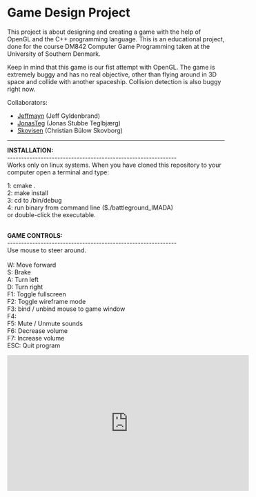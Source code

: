 # Game Design Project

This project is about designing and creating a game with the help of OpenGL and the C++ programming language. This is an educational project, done for the course DM842 Computer Game Programming taken at the University of Southern Denmark.

Keep in mind that this game is our fist attempt with OpenGL. The game is extremely buggy and has no real objective, other than flying around in 3D space and collide with another spaceship. Collision detection is also buggy right now.

Collaborators:
* <a href="https://github.com/jeffmayn">Jeffmayn</a> (Jeff Gyldenbrand)
* <a href="https://github.com/JonasTeg">JonasTeg</a> (Jonas Stubbe Teglbjærg)
* <a href="https://github.com/Skovisen">Skovisen</a> (Christian Bülow Skovborg)
<hr>
<b>INSTALLATION:</b><br>
-------------------------------------------------------------<br>
Works only on linux systems. When you have cloned this repository
to your computer open a terminal and type:

1: cmake .<br>
2: make install<br>
3: cd to /bin/debug<br>
4: run binary from command line ($./battleground_IMADA)<br>
   or double-click the executable.<br><br>

<b>GAME CONTROLS:</b><br>
-------------------------------------------------------------<br>
Use mouse to steer around.<br><br>
W:  Move forward<br>
S:	Brake<br>
A:	Turn left<br>
D:	Turn right<br>
F1:	Toggle fullscreen<br>
F2:	Toggle wireframe mode<br>
F3:	bind / unbind mouse to game window<br>
F4:<br>
F5:	Mute / Unmute sounds<br>
F6:	Decrease volume<br>
F7:	Increase volume<br>
ESC:	Quit program<br>
<html>
<iframe width="560" height="315" src="https://www.youtube.com/embed/SWNezZee_8I" frameborder="0" allow="autoplay; encrypted-media" allowfullscreen></iframe>
</html>
